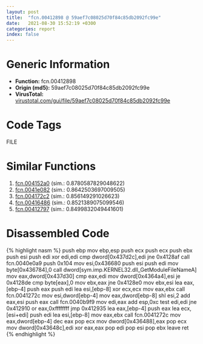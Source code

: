 ```yaml
---
layout: post
title:  "fcn.00412898 @ 59aef7c08025d70f84c85db2092fc99e"
date:   2021-08-30 15:52:19 +0300
categories: report
index: false
---
```


# Generic Information
- **Function:** fcn.00412898
- **Origin (md5):** 59aef7c08025d70f84c85db2092fc99e
- **VirusTotal:** [virustotal.com/gui/file/59aef7c08025d70f84c85db2092fc99e][virustotal_ref]

# Code Tags
<span class="tag" id="FILE">FILE</span>


# Similar Functions

1. [fcn.004152a0][similar_1_ref] (sim.: 0.8780587829048622)
2. [fcn.0041e082][similar_2_ref] (sim.: 0.8642503697009505)
3. [fcn.004172c2][similar_3_ref] (sim.: 0.856149291026623)
4. [fcn.00416486][similar_4_ref] (sim.: 0.8521389075099546)
5. [fcn.00412797][similar_5_ref] (sim.: 0.8499832049441601)


# Disassembled Code

{% highlight nasm %}
push ebp
mov ebp,esp
push ecx
push ecx
push ebx
push esi
push edi
xor edi,edi
cmp dword[0x437d2c],edi
jne 0x4128af
call fcn.0040e0a9
push 0x104
mov esi,0x436680
push esi
push edi
mov byte[0x436784],0
call dword[sym.imp.KERNEL32.dll_GetModuleFileNameA]
mov eax,dword[0x437d30]
cmp eax,edi
mov dword[0x4364a4],esi
je 0x4128de
cmp byte[eax],0
mov ebx,eax
jne 0x4128e0
mov ebx,esi
lea eax,[ebp-4]
push eax
push edi
lea esi,[ebp-8]
xor ecx,ecx
mov eax,ebx
call fcn.0041272c
mov esi,dword[ebp-4]
mov eax,dword[ebp-8]
shl esi,2
add eax,esi
push eax
call fcn.0040b9f9
mov edi,eax
add esp,0xc
test edi,edi
jne 0x412910
or eax,0xffffffff
jmp 0x412935
lea eax,[ebp-4]
push eax
lea ecx,[esi+edi]
push edi
lea esi,[ebp-8]
mov eax,ebx
call fcn.0041272c
mov eax,dword[ebp-4]
dec eax
pop ecx
mov dword[0x436488],eax
pop ecx
mov dword[0x43648c],edi
xor eax,eax
pop edi
pop esi
pop ebx
leave 
ret 
{% endhighlight %}


[similar_1_ref]: /report/fcn.004152a0@fac4f0be03ac37bd8be7ef737cdcee10
[similar_2_ref]: /report/fcn.0041e082@1123b7aa5760238fe93045e585b8234c
[similar_3_ref]: /report/fcn.004172c2@f360d53698056c0bd2342cbdb569d856
[similar_4_ref]: /report/fcn.00416486@92f468935bc264872869f37147ba28fd
[similar_5_ref]: /report/fcn.00412797@d9409903542212823b7b4709144a636b
[virustotal_ref]: https://www.virustotal.com/gui/file/59aef7c08025d70f84c85db2092fc99e